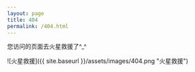 ```yaml
---
layout: page
title: 404
permalink: /404.html
---
```

您访问的页面去火星救援了^_^

![火星救援]({{ site.baseurl }}/assets/images/404.png "火星救援")
